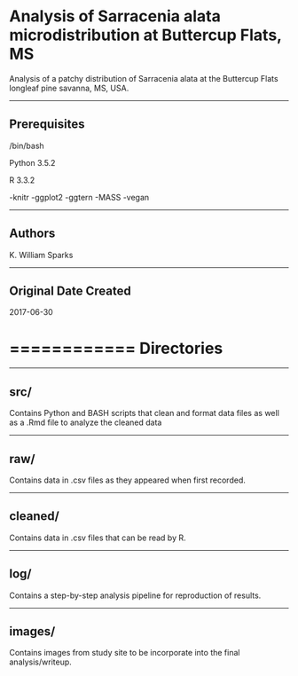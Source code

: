 **Analysis of Sarracenia alata microdistribution at Buttercup Flats, MS**
====================================================================

Analysis of a patchy distribution of Sarracenia alata at the Buttercup Flats longleaf pine savanna, MS, USA.

-------
Prerequisites
-------

/bin/bash

Python 3.5.2

R 3.3.2

-knitr
-ggplot2
-ggtern
-MASS
-vegan


-------
Authors
-------

K. William Sparks


--------
Original Date Created
--------

2017-06-30


============
**Directories**
============

----------
src/
----------

Contains Python and BASH scripts that clean and format data files as well as a .Rmd file to analyze the cleaned data
  


-------
raw/
-------

Contains data in .csv files as they appeared when first recorded.

-------
cleaned/
-------

Contains data in .csv files that can be read by R.

----
log/
----

Contains a step-by-step analysis pipeline for reproduction of results.


-------
images/
-------

Contains images from study site to be incorporate into the final analysis/writeup.





